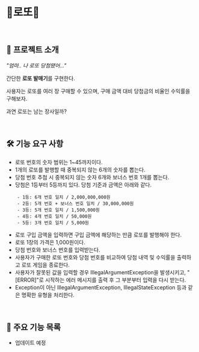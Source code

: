 # 🎉로또🎉

<br>

## 📌 프로젝트 소개
<p><i> "엄마.. 나 로또 당첨됐어..." </i></p>
<p>간단한 <b>로또 발매기</b>를 구현한다.</p>
<p>사용자는 로또를 여러 장 구매할 수 있으며, 구매 금액 대비 당첨금의 비율인 수익률을 구해보자.</p>
<p>과연 로또는 남는 장사일까?</p>


<br>

## 🛠️ 기능 요구 사항
* 로또 번호의 숫자 범위는 1~45까지이다.
* 1개의 로또를 발행할 때 중복되지 않는 6개의 숫자를 뽑는다.
* 당첨 번호 추첨 시 중복되지 않는 숫자 6개와 보너스 번호 1개를 뽑는다.
* 당첨은 1등부터 5등까지 있다. 당첨 기준과 금액은 아래와 같다.
```plaintext
    - 1등: 6개 번호 일치 / 2,000,000,000원
    - 2등: 5개 번호 + 보너스 번호 일치 / 30,000,000원
    - 3등: 5개 번호 일치 / 1,500,000원
    - 4등: 4개 번호 일치 / 50,000원
    - 5등: 3개 번호 일치 / 5,000원
```
* 로또 구입 금액을 입력하면 구입 금액에 해당하는 만큼 로또를 발행해야 한다.
* 로또 1장의 가격은 1,000원이다.
* 당첨 번호와 보너스 번호를 입력받는다.
* 사용자가 구매한 로또 번호와 당첨 번호를 비교하여 당첨 내역 및 수익률을 출력하고 로또 게임을 종료한다.
* 사용자가 잘못된 값을 입력할 경우 IllegalArgumentException을 발생시키고, "[ERROR]"로 시작하는 에러 메시지를 출력 후 그 부분부터 입력을 다시 받는다.
* Exception이 아닌 IllegalArgumentException, IllegalStateException 등과 같은 명확한 유형을 처리한다.


<br>

## 📝 주요 기능 목록
- 업데이트 예정
